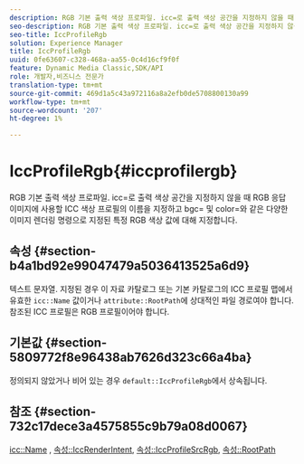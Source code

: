```yaml
---
description: RGB 기본 출력 색상 프로파일. icc=로 출력 색상 공간을 지정하지 않을 때 RGB 응답 이미지에 사용할 ICC 색상 프로필의 이름을 지정하고 bgc= 및 color=와 같은 다양한 이미지 렌더링 명령으로 지정된 특정 RGB 색상 값에 대해 지정합니다.
seo-description: RGB 기본 출력 색상 프로파일. icc=로 출력 색상 공간을 지정하지 않을 때 RGB 응답 이미지에 사용할 ICC 색상 프로필의 이름을 지정하고 bgc= 및 color=와 같은 다양한 이미지 렌더링 명령으로 지정된 특정 RGB 색상 값에 대해 지정합니다.
seo-title: IccProfileRgb
solution: Experience Manager
title: IccProfileRgb
uuid: 0fe63607-c328-468a-aa55-0c4d16cf9f0f
feature: Dynamic Media Classic,SDK/API
role: 개발자,비즈니스 전문가
translation-type: tm+mt
source-git-commit: 469d1a5c43a972116a8a2efb0de5708800130a99
workflow-type: tm+mt
source-wordcount: '207'
ht-degree: 1%

---
```



# IccProfileRgb{#iccprofilergb}

RGB 기본 출력 색상 프로파일. icc=로 출력 색상 공간을 지정하지 않을 때 RGB 응답 이미지에 사용할 ICC 색상 프로필의 이름을 지정하고 bgc= 및 color=와 같은 다양한 이미지 렌더링 명령으로 지정된 특정 RGB 색상 값에 대해 지정합니다.

## 속성 {#section-b4a1bd92e99047479a5036413525a6d9}

텍스트 문자열. 지정된 경우 이 자료 카탈로그 또는 기본 카탈로그의 ICC 프로필 맵에서 유효한 `icc::Name` 값이거나 `attribute::RootPath`에 상대적인 파일 경로여야 합니다. 참조된 ICC 프로필은 RGB 프로필이어야 합니다.

## 기본값 {#section-5809772f8e96438ab7626d323c66a4ba}

정의되지 않았거나 비어 있는 경우 `default::IccProfileRgb`에서 상속됩니다.

## 참조 {#section-732c17dece3a4575855c9b79a08d0067}

[icc::Name](../../../../../ir-api/material-cat/image-rendering-api-ref/c-ir-material-catalog/c-ir-icc-profile-map-reference/r-ir-name-icc.md#reference-7a293ede360e433782575f8f6a562ac2) ,  [속성::IccRenderIntent](../../../../../ir-api/material-cat/image-rendering-api-ref/c-ir-material-catalog/c-ir-attributes-reference/r-ir-iccrenderintent.md#reference-3b80b7a4c25545a593c5076f318b5c40),  [속성::IccProfileSrcRgb](../../../../../ir-api/material-cat/image-rendering-api-ref/c-ir-material-catalog/c-ir-attributes-reference/r-ir-iccprofilesrcrgb.md#reference-2fb0f7cfc6e74813b82cd98ae165bd49),  [속성::RootPath](../../../../../ir-api/material-cat/image-rendering-api-ref/c-ir-material-catalog/c-ir-attributes-reference/r-ir-rootpath.md#reference-a4d7c96b62e14fcbad1740c702f160f3)
